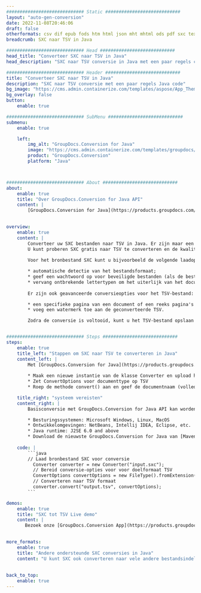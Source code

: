 ```yaml
---
############################# Static ############################
layout: "auto-gen-conversion"
date: 2022-11-08T20:46:06
draft: false
otherformats: csv dif epub fods htm html json mht mhtml ods pdf sxc tex tsv xlam xls xlsb xlsm xlsx xlt xltm xltx xml xps
breadcrumb: SXC naar TSV in Java

############################# Head ############################
head_title: "Converteer SXC naar TSV in Java"
head_description: "SXC naar TSV conversie in Java met een paar regels code. Converteer meer dan 160 bestandsindelingen met de GroupDocs-documentconversie-API voor Java"

############################# Header ############################
title: "Converteer SXC naar TSV in Java"
description: "SXC naar TSV conversie met een paar regels Java code"
bg_image: "https://cms.admin.containerize.com/templates/aspose/App_Themes/V3/images/bg/header1.png"
bg_overlay: false
button:
    enable: true

############################# SubMenu ############################
submenu:
    enable: true

    left:
        img_alt: "GroupDocs.Conversion for Java"
        image: "https://cms.admin.containerize.com/templates/groupdocs/images/product-logos/90x90-noborder/groupdocs-conversion-java.png"
        product: "GroupDocs.Conversion"
        platform: "Java"



############################# About ############################
about:
    enable: true
    title: "Over GroupDocs.Conversion for Java API"
    content: |
        [GroupDocs.Conversion for Java](https://products.groupdocs.com/conversion/java/) is een geavanceerde conversie-API voor bestandsindelingen voor het converteren tussen populaire afbeeldings- en documentindelingen zoals Microsoft Office, OpenDocument, PDF, HTML, e-mail, CAD. en nog veel meer met slechts een paar regels code. De native API detecteert automatisch de formaten van de originele documenten en biedt veel opties voor het aanpassen van de geconverteerde documenten. Naast de functie om informatie uit een document te extraheren, ondersteunt het standaard ook het cachen van de conversieresultaten naar de lokale schijf. Elk type cacheopslag kan echter worden ondersteund door de juiste interfaces te implementeren - Amazon S3, Dropbox, Google Drive, Windows Azure, Reddis of andere.
    

overview:
    enable: true
    content: |
        Converteer uw SXC bestanden naar TSV in Java. Er zijn maar een paar regels Java code nodig op elk platform naar keuze, zoals Windows, Linux, macOS.
        U kunt proberen SXC gratis naar TSV te converteren en de kwaliteit van de conversieresultaten te evalueren. Naast eenvoudige scripts voor bestandsconversie, kunt u meer geavanceerde opties proberen voor het laden van het SXC-bronbestand en het opslaan van de TSV-uitvoer. 
        
        Voor het bronbestand SXC kunt u bijvoorbeeld de volgende laadopties gebruiken:

        * automatische detectie van het bestandsformaat;
        * geef een wachtwoord op voor beveiligde bestanden (als de bestandsindeling dit ondersteunt);
        * vervang ontbrekende lettertypen om het uiterlijk van het document te behouden.
        
        Er zijn ook geavanceerde conversieopties voor het TSV-bestand:

        * een specifieke pagina van een document of een reeks pagina's converteren;
        * voeg een watermerk toe aan de geconverteerde TSV.

        Zodra de conversie is voltooid, kunt u het TSV-bestand opslaan in uw lokale bestandspad of in opslag van derden, zoals FTP, Amazon S3, Google Drive, Dropbox enz. Let op - om SXC te converteren tot TSV, hoeft u geen extra software te installeren, zoals MS Office, Open Office, Adobe Acrobat Reader etc.


############################# Steps ############################
steps:
    enable: true
    title_left: "Stappen om SXC naar TSV te converteren in Java"
    content_left: |
        Met [GroupDocs.Conversion for Java](https://products.groupdocs.com/conversion/java/) kunnen ontwikkelaars het SXC-bestand eenvoudig converteren naar TSV met een paar regels code.
        
        * Maak een nieuwe instantie van de klasse Converter en upload het bestand SXC met het volledige pad
        * Zet ConvertOptions voor documenttype op TSV
        * Roep de methode convert() aan en geef de documentnaam (volledig pad) en formaat (TSV) door als parameter

    title_right: "systeem vereisten"
    content_right: |
        Basisconversie met GroupDocs.Conversion for Java API kan worden gedaan met slechts een paar regels code. Onze API's worden ondersteund op alle belangrijke platforms en besturingssystemen. Voordat u de onderstaande code uitvoert, moet u ervoor zorgen dat de volgende vereisten op uw systeem zijn geïnstalleerd.

        * Besturingssystemen: Microsoft Windows, Linux, MacOS
        * Ontwikkelomgevingen: NetBeans, Intellij IDEA, Eclipse, etc.
        * Java runtime: J2SE 6.0 and above
        * Download de nieuwste GroupDocs.Conversion for Java van [Maven](https://repository.groupdocs.com/webapp/#/artifacts/browse/tree/General/repo/com/groupdocs/groupdocs-conversion)
         
    code: |
        ```java    
        // Laad bronbestand SXC voor conversie
          Converter converter = new Converter("input.sxc");
          // Bereid conversie-opties voor voor doelformaat TSV
          ConvertOptions convertOptions = new FileType().fromExtension("tsv").getConvertOptions();
          // Converteren naar TSV formaat
          converter.convert("output.tsv", convertOptions);
        ```

demos:
    enable: true
    title: "SXC tot TSV Live demo"
    content: |
       Bezoek onze [GroupDocs.Conversion App](https://products.groupdocs.app/conversion/family) website en probeer SXC naar TSV conversie nu. De gratis demo heeft de volgende voordelen:
          

more_formats:
    enable: true
    title: "Andere ondersteunde SXC conversies in Java"
    content: "U kunt SXC ook converteren naar vele andere bestandsindelingen. Zie de lijst hieronder."
       
       
back_to_top:
    enable: true
---
```

